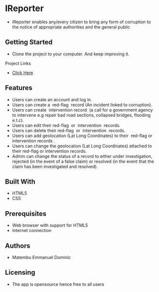 # IReporter
- iReporter enables any/every citizen to bring any form of corruption to the notice of appropriate authorities and the general public

## Getting Started
- Clone the project to your computer. And keep improving it.

Project Links
- [Click Here](https://manueldominic.github.io/IReporter/)

## Features
- Users can create an account and log in.
- Users can create a ​ red-flag ​ record (An incident linked to corruption).
- Users can create ​ intervention​​ record​ ​ (a call for a government agency to intervene e.g repair bad road sections, collapsed bridges, flooding e.t.c).
- Users can edit their​ red-flag ​ or ​ intervention ​ records.
- Users can delete their​ red-flag ​ or ​ intervention ​ records.
- Users can add geolocation (Lat Long Coordinates) to their ​ red-flag  or intervention records​ .
- Users can change the geolocation (Lat Long Coordinates) attached to their​ red-flag or intervention records​.
- Admin can change the​ status​​ of a record to either under investigation, rejected​ (in the event of a false claim)​​ or​ resolved (in the event that the claim has been investigated and resolved)​.

## Built With
- HTML5
- CSS

## Prerequisites
- Web browser with support for HTML5
- Internet connection

## Authors
- Matembu Emmanuel Dominic

## Licensing
- The app is opensource hence free to all users

